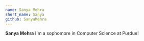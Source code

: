 ```yaml
---
name: Sanya Mehra
short_name: Sanya
github: SanyaMehra
---
```


**Sanya Mehra** I'm a sophomore in Computer Science at Purdue!
